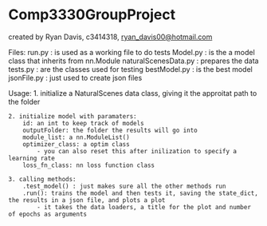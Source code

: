 # Comp3330GroupProject

created by Ryan Davis, c3414318, ryan_davis00@hotmail.com

Files:
    run.py : is used as a working file to do tests
    Model.py : is the a model class that inherits from nn.Module
    naturalScenesData.py : prepares the data
    tests.py : are the classes used for testing
    bestModel.py :  is the best model
    jsonFile.py : just used to create json files

Usage:
    1. initialize a NaturalScenes data class, giving it the approitat path to the folder

    2. initialize model with paramaters:
        id: an int to keep track of models
        outputFolder: the folder the results will go into
        module_list: a nn.ModuleList()
        optimizer_class: a optim class
            - you can also reset this after inilization to specify a learning rate
        loss_fn_class: nn loss function class
    
    3. calling methods:
        .test_model() : just makes sure all the other methods run
        .run(): trains the model and then tests it, saving the state_dict, the results in a json file, and plots a plot
            - it takes the data loaders, a title for the plot and number of epochs as arguments
